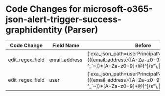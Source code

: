 # Code Changes for microsoft-o365-json-alert-trigger-success-graphidentity (Parser)

| Code Change | Field Name | Before | After |
|-------------|------------|--------|-------|
| edit_regex_field | email_address | ['exa_json_path=userPrincipalName,exa_regex=(({email_address}([A-Za-z0-9]+[!#$%&\'+-\/=?^_`~])*[A-Za-z0-9]+@[^\]\s"\\,\|]+\.[^\]\s"\\,\|]+)|({user}[\w\.\-\!\#\^\~]{1,40}\$?))'] | ['exa_json_path=$.userPrincipalName,exa_regex=(({email_address}([A-Za-z0-9]+[!#$%&\'+-\/=?^_`~])*[A-Za-z0-9]+@[^\]\s"\\,\|]+\.[^\]\s"\\,\|]+)|({user}[\w\.\-\!\#\^\~]{1,40}\$?))'] |
| edit_regex_field | user | ['exa_json_path=userPrincipalName,exa_regex=(({email_address}([A-Za-z0-9]+[!#$%&\'+-\/=?^_`~])*[A-Za-z0-9]+@[^\]\s"\\,\|]+\.[^\]\s"\\,\|]+)|({user}[\w\.\-\!\#\^\~]{1,40}\$?))'] | ['exa_json_path=$.userPrincipalName,exa_regex=(({email_address}([A-Za-z0-9]+[!#$%&\'+-\/=?^_`~])*[A-Za-z0-9]+@[^\]\s"\\,\|]+\.[^\]\s"\\,\|]+)|({user}[\w\.\-\!\#\^\~]{1,40}\$?))'] |